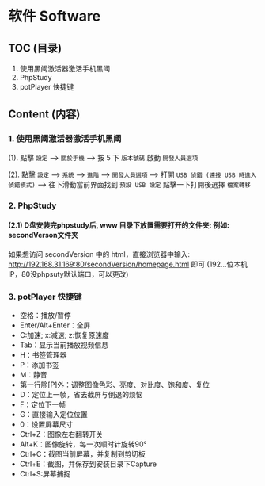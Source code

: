 # 软件 Software



## TOC (目录)
1. 使用黑阈激活器激活手机黑阈
2. PhpStudy
3.  potPlayer 快捷键


## Content (内容)

### 1. 使用黑阈激活器激活手机黑阈

(1). 點擊 `設定` --> `關於手機` --> 按 5 下 `版本號碼` 啟動 `開發人員選項`

(2). 點擊 `設定` --> `系統` --> `進階` --> `開發人員選項` --> 打開 `USB 偵錯 (連接 USB 時進入偵錯模式)` -->  往下滑動當前界面找到 `預設 USB 設定` 點擊一下打開後選擇 `檔案轉移`

### 2. PhpStudy
#### (2.1) D盘安装完phpstudy后, www 目录下放置需要打开的文件夹: 例如: secondVerson文件夹
如果想访问 secondVersion 中的 html，直接浏览器中输入: 
    http://192.168.31.169:80/secondVersion/homepage.html 即可
    (192...位本机IP，80没phpsuty默认端口，可以更改)

### 3.  potPlayer 快捷键
- 空格：播放/暂停
- Enter/Alt+Enter：全屏
- C:加速; x:减速;  z:恢复原速度
- Tab：显示当前播放视频信息
- H：书签管理器
- P：添加书签
- M：静音
- 第一行除[P]外：调整图像色彩、亮度、对比度、饱和度、复位
- D：定位上一帧，省去截屏与倒退的烦恼
- F：定位下一帧
- G：直接输入定位位置
- 0：设置屏幕尺寸
- Ctrl+Z：图像左右翻转开关
- Alt+K：图像旋转，每一次顺时针旋转90°
- Ctrl+C：截图当前屏幕，并复制到剪切板
- Ctrl+E：截图，并保存到安装目录下Capture
- Ctrl+S:屏幕捕捉